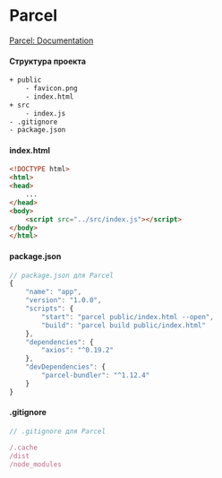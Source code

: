 # Parcel


[Parcel: Documentation](https://parceljs.org/getting_started.html)


<!------------------------------------------------------------->
#### Структура проекта
<!------------------------------------------------------------->
```bash
+ public
	- favicon.png
	- index.html
+ src
	- index.js
- .gitignore
- package.json
```

<!------------------------------------------------------------->
#### index.html
<!------------------------------------------------------------->
```html
<!DOCTYPE html>
<html>
<head>
	...
</head>
<body>
	<script src="../src/index.js"></script>
</body>
</html>
```

<!------------------------------------------------------------->
#### package.json
<!------------------------------------------------------------->
```js
// package.json для Parcel
{
	"name": "app",
	"version": "1.0.0",
	"scripts": {
		"start": "parcel public/index.html --open",
		"build": "parcel build public/index.html"
	},
	"dependencies": {
		"axios": "^0.19.2"
	},
	"devDependencies": {
		"parcel-bundler": "^1.12.4"
	}
}
```

<!------------------------------------------------------------->
#### .gitignore
<!------------------------------------------------------------->
```js
// .gitignore для Parcel

/.cache
/dist
/node_modules
```
